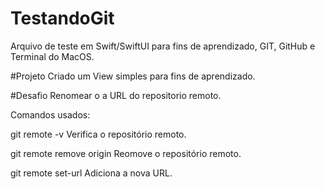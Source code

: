 

# TestandoGit
Arquivo de teste em Swift/SwiftUI para fins de aprendizado, GIT, GitHub e Terminal do MacOS.

#Projeto
Criado um View simples para fins de aprendizado.

#Desafio
Renomear o a URL do repositorio remoto.

Comandos usados:

git remote -v 
Verifica o repositório remoto.

git remote remove origin
Reomove o repositório remoto.

git remote set-url <nome> <url>
Adiciona a nova URL.


